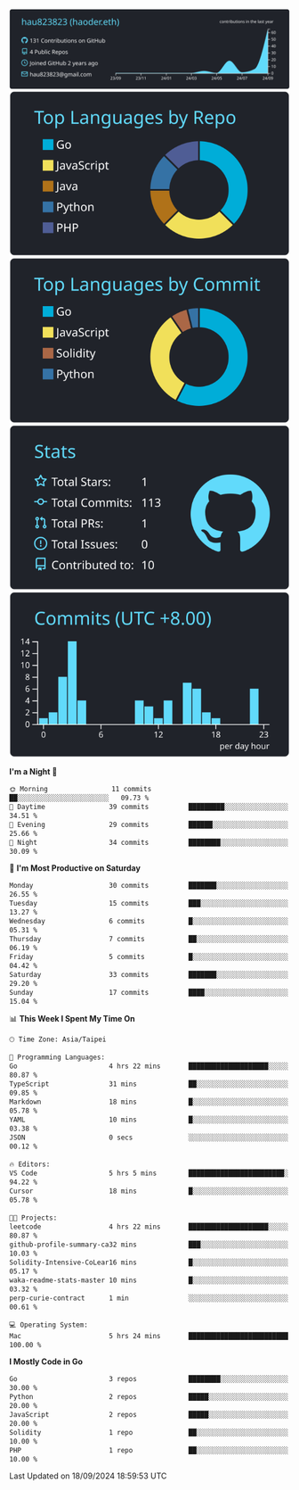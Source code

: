 [![](https://raw.githubusercontent.com/hau823823/hau823823/master/profile-summary-card-output/react/0-profile-details.svg)](https://github.com/vn7n24fzkq/github-profile-summary-cards)
[![](https://raw.githubusercontent.com/hau823823/hau823823/master/profile-summary-card-output/react/1-repos-per-language.svg)](https://github.com/vn7n24fzkq/github-profile-summary-cards) [![](https://raw.githubusercontent.com/hau823823/hau823823/master/profile-summary-card-output/react/2-most-commit-language.svg)](https://github.com/vn7n24fzkq/github-profile-summary-cards)
[![](https://raw.githubusercontent.com/hau823823/hau823823/master/profile-summary-card-output/react/3-stats.svg)](https://github.com/vn7n24fzkq/github-profile-summary-cards) [![](https://raw.githubusercontent.com/hau823823/hau823823/master/profile-summary-card-output/react/4-productive-time.svg)](https://github.com/vn7n24fzkq/github-profile-summary-cards)

<!--START_SECTION:waka-->
**I'm a Night 🦉** 

```text
🌞 Morning                11 commits          ██░░░░░░░░░░░░░░░░░░░░░░░   09.73 % 
🌆 Daytime                39 commits          █████████░░░░░░░░░░░░░░░░   34.51 % 
🌃 Evening                29 commits          ██████░░░░░░░░░░░░░░░░░░░   25.66 % 
🌙 Night                  34 commits          ████████░░░░░░░░░░░░░░░░░   30.09 % 
```
📅 **I'm Most Productive on Saturday** 

```text
Monday                   30 commits          ███████░░░░░░░░░░░░░░░░░░   26.55 % 
Tuesday                  15 commits          ███░░░░░░░░░░░░░░░░░░░░░░   13.27 % 
Wednesday                6 commits           █░░░░░░░░░░░░░░░░░░░░░░░░   05.31 % 
Thursday                 7 commits           ██░░░░░░░░░░░░░░░░░░░░░░░   06.19 % 
Friday                   5 commits           █░░░░░░░░░░░░░░░░░░░░░░░░   04.42 % 
Saturday                 33 commits          ███████░░░░░░░░░░░░░░░░░░   29.20 % 
Sunday                   17 commits          ████░░░░░░░░░░░░░░░░░░░░░   15.04 % 
```


📊 **This Week I Spent My Time On** 

```text
🕑︎ Time Zone: Asia/Taipei

💬 Programming Languages: 
Go                       4 hrs 22 mins       ████████████████████░░░░░   80.87 % 
TypeScript               31 mins             ██░░░░░░░░░░░░░░░░░░░░░░░   09.85 % 
Markdown                 18 mins             █░░░░░░░░░░░░░░░░░░░░░░░░   05.78 % 
YAML                     10 mins             █░░░░░░░░░░░░░░░░░░░░░░░░   03.38 % 
JSON                     0 secs              ░░░░░░░░░░░░░░░░░░░░░░░░░   00.12 % 

🔥 Editors: 
VS Code                  5 hrs 5 mins        ████████████████████████░   94.22 % 
Cursor                   18 mins             █░░░░░░░░░░░░░░░░░░░░░░░░   05.78 % 

🐱‍💻 Projects: 
leetcode                 4 hrs 22 mins       ████████████████████░░░░░   80.87 % 
github-profile-summary-ca32 mins             ███░░░░░░░░░░░░░░░░░░░░░░   10.03 % 
Solidity-Intensive-CoLear16 mins             █░░░░░░░░░░░░░░░░░░░░░░░░   05.17 % 
waka-readme-stats-master 10 mins             █░░░░░░░░░░░░░░░░░░░░░░░░   03.32 % 
perp-curie-contract      1 min               ░░░░░░░░░░░░░░░░░░░░░░░░░   00.61 % 

💻 Operating System: 
Mac                      5 hrs 24 mins       █████████████████████████   100.00 % 
```

**I Mostly Code in Go** 

```text
Go                       3 repos             ████████░░░░░░░░░░░░░░░░░   30.00 % 
Python                   2 repos             █████░░░░░░░░░░░░░░░░░░░░   20.00 % 
JavaScript               2 repos             █████░░░░░░░░░░░░░░░░░░░░   20.00 % 
Solidity                 1 repo              ██░░░░░░░░░░░░░░░░░░░░░░░   10.00 % 
PHP                      1 repo              ██░░░░░░░░░░░░░░░░░░░░░░░   10.00 % 
```




 Last Updated on 18/09/2024 18:59:53 UTC
<!--END_SECTION:waka-->
